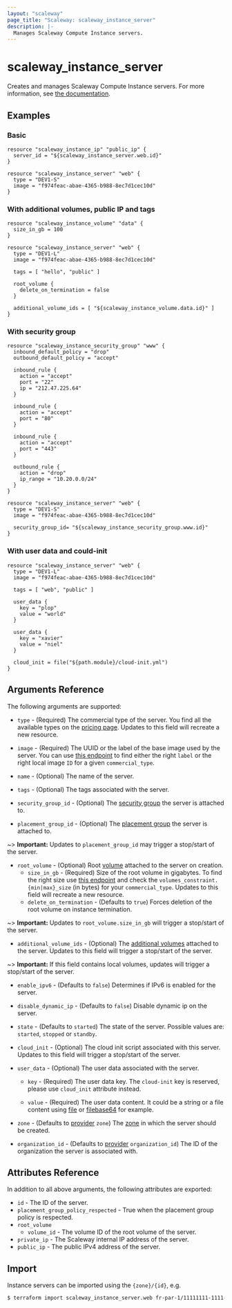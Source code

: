 ```yaml
---
layout: "scaleway"
page_title: "Scaleway: scaleway_instance_server"
description: |-
  Manages Scaleway Compute Instance servers.
---
```


# scaleway_instance_server

Creates and manages Scaleway Compute Instance servers. For more information, see [the documentation](https://developers.scaleway.com/en/products/instance/api/#servers-8bf7d7).

## Examples

### Basic

```hcl
resource "scaleway_instance_ip" "public_ip" {
  server_id = "${scaleway_instance_server.web.id}"
}

resource "scaleway_instance_server" "web" {
  type = "DEV1-S"
  image = "f974feac-abae-4365-b988-8ec7d1cec10d"
}
```

### With additional volumes, public IP and tags

```hcl
resource "scaleway_instance_volume" "data" {
  size_in_gb = 100
}

resource "scaleway_instance_server" "web" {
  type = "DEV1-L"
  image = "f974feac-abae-4365-b988-8ec7d1cec10d"

  tags = [ "hello", "public" ]

  root_volume {
    delete_on_termination = false
  }

  additional_volume_ids = [ "${scaleway_instance_volume.data.id}" ]
}
```

### With security group

```hcl
resource "scaleway_instance_security_group" "www" {
  inbound_default_policy = "drop"
  outbound_default_policy = "accept"

  inbound_rule {
    action = "accept"
    port = "22"
    ip = "212.47.225.64"
  }

  inbound_rule {
    action = "accept"
    port = "80"
  }

  inbound_rule {
    action = "accept"
    port = "443"
  }

  outbound_rule {
    action = "drop"
    ip_range = "10.20.0.0/24"
  }
}

resource "scaleway_instance_server" "web" {
  type = "DEV1-S"
  image = "f974feac-abae-4365-b988-8ec7d1cec10d"

  security_group_id= "${scaleway_instance_security_group.www.id}"
}
```

### With user data and could-init

```hcl
resource "scaleway_instance_server" "web" {
  type = "DEV1-L"
  image = "f974feac-abae-4365-b988-8ec7d1cec10d"

  tags = [ "web", "public" ]

  user_data {
    key = "plop"
    value = "world"
  }

  user_data {
    key = "xavier"
    value = "niel"
  }

  cloud_init = file("${path.module}/cloud-init.yml")
}
```

## Arguments Reference

The following arguments are supported:

- `type` - (Required) The commercial type of the server.
You find all the available types on the [pricing page](https://www.scaleway.com/en/pricing/).
Updates to this field will recreate a new resource.

[//]: # (TODO: Improve me)

- `image` - (Required) The UUID or the label of the base image used by the server. You can use [this endpoint](https://api-marketplace.scaleway.com/images?page=1&per_page=100)
to find either the right `label` or the right local image `ID` for a given `commercial_type`.

[//]: # (TODO: Improve me)

- `name` - (Optional) The name of the server.

- `tags` - (Optional) The tags associated with the server.

- `security_group_id` - (Optional) The [security group](https://developers.scaleway.com/en/products/instance/api/#security-groups-8d7f89) the server is attached to.

- `placement_group_id` - (Optional) The [placement group](https://developers.scaleway.com/en/products/instance/api/#compute-clusters-7fd7e0) the server is attached to.

~> **Important:** Updates to `placement_group_id` may trigger a stop/start of the server.

- `root_volume` - (Optional) Root [volume](https://developers.scaleway.com/en/products/instance/api/#volumes-7e8a39) attached to the server on creation.
   - `size_in_gb` - (Required) Size of the root volume in gigabytes.
   To find the right size use [this endpoint](https://api.scaleway.com/instance/v1/zones/fr-par-1/products/servers) and
   check the `volumes_constraint.{min|max}_size` (in bytes) for your `commercial_type`.
   Updates to this field will recreate a new resource.
   - `delete_on_termination` - (Defaults to `true`) Forces deletion of the root volume on instance termination.

~> **Important:** Updates to `root_volume.size_in_gb` will trigger a stop/start of the server.

- `additional_volume_ids` - (Optional) The [additional volumes](https://developers.scaleway.com/en/products/instance/api/#volumes-7e8a39)
attached to the server. Updates to this field will trigger a stop/start of the server.

~> **Important:** If this field contains local volumes, updates will trigger a stop/start of the server.

- `enable_ipv6` - (Defaults to `false`) Determines if IPv6 is enabled for the server.

- `disable_dynamic_ip` - (Defaults to `false`) Disable dynamic ip on the server.

- `state` - (Defaults to `started`) The state of the server. Possible values are: `started`, `stopped` or `standby`.

- `cloud_init` - (Optional) The cloud init script associated with this server. Updates to this field will trigger a stop/start of the server.

- `user_data` - (Optional) The user data associated with the server.

  - `key` - (Required) The user data key. The `cloud-init` key is reserved, please use `cloud_init` attribute instead.

  - `value` - (Required) The user data content. It could be a string or a file content using [file](https://www.terraform.io/docs/configuration/functions/file.html) or [filebase64](https://www.terraform.io/docs/configuration/functions/filebase64.html) for example.

- `zone` - (Defaults to [provider](../index.html#zone) `zone`) The [zone](../guides/regions_and_zones.html#zones) in which the server should be created.

- `organization_id` - (Defaults to [provider](../index.html#organization_id) `organization_id`) The ID of the organization the server is associated with.


## Attributes Reference

In addition to all above arguments, the following attributes are exported:

- `id` - The ID of the server.
- `placement_group_policy_respected` - True when the placement group policy is respected.
- `root_volume`
  - `volume_id` - The volume ID of the root volume of the server.
- `private_ip` - The Scaleway internal IP address of the server.
- `public_ip` - The public IPv4 address of the server.

## Import

Instance servers can be imported using the `{zone}/{id}`, e.g.

```bash
$ terraform import scaleway_instance_server.web fr-par-1/11111111-1111-1111-1111-111111111111
```
